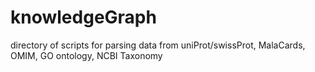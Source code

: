 # knowledgeGraph

directory of scripts for parsing data from uniProt/swissProt, MalaCards, OMIM, GO ontology, NCBI Taxonomy
